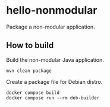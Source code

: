 # hello-nonmodular

Package a non-modular application.

## How to build

Build the non-modular Java application.
```
mvn clean package
```

Create a package file for Debian distro.
```
docker compose build
docker compose run --rm deb-builder
```

